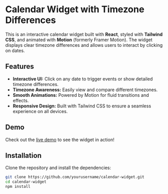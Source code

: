# Calendar Widget with Timezone Differences

This is an interactive calendar widget built with **React**, styled with **Tailwind CSS**, and animated with **Motion** (formerly Framer Motion). The widget displays clear timezone differences and allows users to interact by clicking on dates.

## Features

- **Interactive UI:** Click on any date to trigger events or show detailed timezone differences.
- **Timezone Awareness:** Easily view and compare different timezones.
- **Smooth Animations:** Powered by Motion for fluid transitions and effects.
- **Responsive Design:** Built with Tailwind CSS to ensure a seamless experience on all devices.

## Demo

Check out the [live demo](https://debbie-task.vercel.app/) to see the widget in action!

## Installation

Clone the repository and install the dependencies:

```bash
git clone https://github.com/yourusername/calendar-widget.git
cd calendar-widget
npm install
